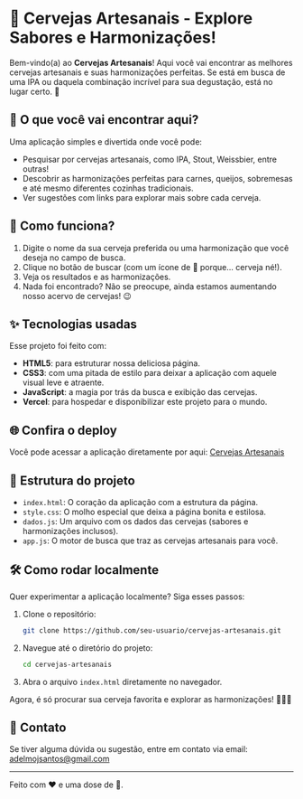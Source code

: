 # 🍺 Cervejas Artesanais - Explore Sabores e Harmonizações!

Bem-vindo(a) ao **Cervejas Artesanais**! Aqui você vai encontrar as melhores cervejas artesanais e suas harmonizações perfeitas. Se está em busca de uma IPA ou daquela combinação incrível para sua degustação, está no lugar certo. 🍻

## 🧐 O que você vai encontrar aqui?

Uma aplicação simples e divertida onde você pode:
- Pesquisar por cervejas artesanais, como IPA, Stout, Weissbier, entre outras!
- Descobrir as harmonizações perfeitas para carnes, queijos, sobremesas e até mesmo diferentes cozinhas tradicionais.
- Ver sugestões com links para explorar mais sobre cada cerveja.

## 🚀 Como funciona?

1. Digite o nome da sua cerveja preferida ou uma harmonização que você deseja no campo de busca.
2. Clique no botão de buscar (com um ícone de 🍻 porque... cerveja né!).
3. Veja os resultados e as harmonizações.
4. Nada foi encontrado? Não se preocupe, ainda estamos aumentando nosso acervo de cervejas! 😉

## ✨ Tecnologias usadas

Esse projeto foi feito com:
- **HTML5**: para estruturar nossa deliciosa página.
- **CSS3**: com uma pitada de estilo para deixar a aplicação com aquele visual leve e atraente.
- **JavaScript**: a magia por trás da busca e exibição das cervejas.
- **Vercel**: para hospedar e disponibilizar este projeto para o mundo.

## 🌐 Confira o deploy

Você pode acessar a aplicação diretamente por aqui: [Cervejas Artesanais](https://cervejas-artesanais.vercel.app/)

## 📂 Estrutura do projeto

- `index.html`: O coração da aplicação com a estrutura da página.
- `style.css`: O molho especial que deixa a página bonita e estilosa.
- `dados.js`: Um arquivo com os dados das cervejas (sabores e harmonizações inclusos).
- `app.js`: O motor de busca que traz as cervejas artesanais para você.

## 🛠 Como rodar localmente

Quer experimentar a aplicação localmente? Siga esses passos:

1. Clone o repositório:
   ```bash
   git clone https://github.com/seu-usuario/cervejas-artesanais.git
   ```

2. Navegue até o diretório do projeto:
   ```bash
   cd cervejas-artesanais
   ```

3. Abra o arquivo `index.html` diretamente no navegador.

Agora, é só procurar sua cerveja favorita e explorar as harmonizações! 🍷🧀🍖

## 📧 Contato

Se tiver alguma dúvida ou sugestão, entre em contato via email: adelmojsantos@gmail.com

---

Feito com ❤️ e uma dose de 🍺.
